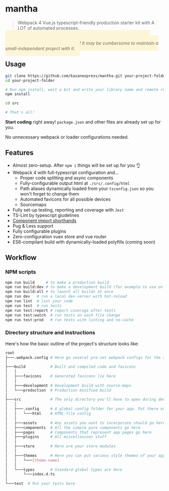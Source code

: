 # mantha
> Webpack 4 Vue.js typescript-friendly production starter kit with A LOT of automated processes.

<i style="padding:1rem;border-radius:2px;background-color: #fdf5d8;color: #716b53;">NOTE: this pre-set was designed for faster development speeds on large-scale production applications! It may be cumbersome to maintain a small-independent project with it.</i>

## Usage

```bash
git clone https://github.com/kazanexpress/mantha.git your-project-folder
cd your-project-folder

# Run npm install, wait a bit and write your library name and remote repo url when asked.
npm install

cd src

# That's all!
```

**Start coding** right away! `package.json` and other files are already set up for you.

No unnecessary webpack or loader configurations needed.

## Features

- Almost zero-setup. After `npm i` things will be set up for you 👌
- Webpack 4 with full-typescript configuration and...
  - Proper code splitting and async components
  - Fully-configurable output html at `./src/.config/html`
  - Path aliases dynamically loaded from your `tsconfig.json` so you won't forget to change them
  - Automated favicons for all possible devices
  - Sourcemaps
- Fully set-up testing, reporting and coverage with `Jest`
- TS-Lint by typescript giudelines
- [Component import shorthands](#component-import-shorthands)
- Pug & Less support
- Fully configurable plugins
- Zero-configuration vuex store and vue router
- ES6-compilant build with dynamically-loaded polyfills (coming soon)

## Workflow

### NPM scripts

```bash
npm run build     # to make a production build
npm run build:dev # to make a development build (for example to use on your team's development server)
npm run build:all # to launch all builds at once
npm run dev   # run a local dev-server with hot-reload
npm run lint  # lint your code
npm run test  # run tests
npm run test:report # report coverage after tests
npm run test:watch  # run tests on each file change
npm run test:prod   # run tests with linting and no-cache
```

### Directory structure and instructions

Here's how the basic outline of the project's structure looks like:

```bash
root
├───.webpack.config # Here go several pre-set webpack configs for the app
│
├───build           # Built and compiled code and favicons
│   │
│   ├───favicons    # Generated favicons lie here
│   │
│   ├───development # Development build with source-maps
│   └───production  # Production minified build
│
├───src             # The only directory you'll have to open during development
│   │
│   ├───.config     # A global config folder for your app. Put there every setting you want to make global
│   │   └───html    # HTML-file config
│   │
│   ├───assets      # Any assets you want to incorporate should go here
│   ├───components  # All the simple pure components go here
│   ├───pages       # Components that represent app pages go here
│   ├───plugins     # All miscellanious stuff
│   │
│   ├───store       # Here are your store modules
│   │
│   ├───themes      # Here you can put various style themes of your app in .less or .css
│   │   └───[theme-name]
│   │
│   └───types       # Standard global types are here
│       └───index.d.ts
│
└───test  # Put your tests here
```
